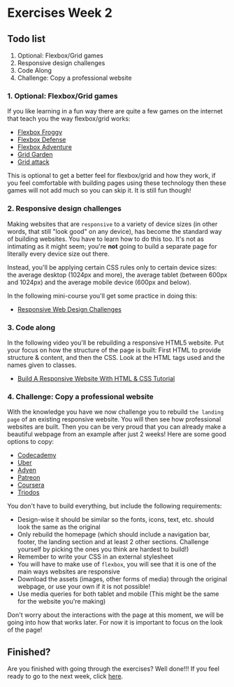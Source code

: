 # Exercises Week 2

## Todo list

1. Optional: Flexbox/Grid games
2. Responsive design challenges
3. Code Along
4. Challenge: Copy a professional website

### 1. Optional: Flexbox/Grid games

If you like learning in a fun way there are quite a few games on the internet that teach you the way flexbox/grid works:

- [Flexbox Froggy](https://flexboxfroggy.com/)
- [Flexbox Defense](http://www.flexboxdefense.com/)
- [Flexbox Adventure](https://codingfantasy.com/games/flexboxadventure)
- [Grid Garden](https://cssgridgarden.com/)
- [Grid attack](https://codingfantasy.com/games/css-grid-attack)

This is optional to get a better feel for flexbox/grid and how they work, if you feel comfortable with building pages using these technology then these games will not add much so you can skip it. It is still fun though!

### 2. Responsive design challenges

Making websites that are `responsive` to a variety of device sizes (in other words, that still "look good" on any device), has become the standard way of building websites. You have to learn how to do this too. It's not as intimating as it might seem; you're **not** going to build a separate page for literally every device size out there.

Instead, you'll be applying certain CSS rules only to certain device sizes: the average desktop (1024px and more), the average tablet (between 600px and 1024px) and the average mobile device (600px and below).

In the following mini-course you'll get some practice in doing this:

- [Responsive Web Design Challenges](https://learn.freecodecamp.org/responsive-web-design/responsive-web-design-principles/)

### 3. Code along

In the following video you'll be rebuilding a responsive HTML5 website. Put your focus on how the structure of the page is built: First HTML to provide structure & content, and then the CSS. Look at the HTML tags used and the names given to classes.

- [Build A Responsive Website With HTML & CSS Tutorial](https://www.youtube.com/watch?v=ZeDP-rzOnAA)

### 4. Challenge: Copy a professional website

With the knowledge you have we now challenge you to rebuild `the landing page` of an existing responsive website. You will then see how professional websites are built. Then you can be very proud that you can already make a beautiful webpage from an example after just 2 weeks! Here are some good options to copy:

- [Codecademy](https://www.codecademy.com/)
- [Uber](https://www.uber.com/nl/en/)
- [Adyen](https://www.adyen.com/)
- [Patreon](https://www.patreon.com/)
- [Coursera](https://www.coursera.org/)
- [Triodos](https://www.triodos.nl/)

You don't have to build everything, but include the following requirements:

- Design-wise it should be similar so the fonts, icons, text, etc. should look the same as the original
- Only rebuild the homepage (which should include a navigation bar, footer, the landing section and at least 2 other sections. Challenge yourself by picking the ones you think are hardest to build!)
- Remember to write your CSS in an external stylesheet
- You will have to make use of `flexbox`, you will see that it is one of the main ways websites are responsive
- Download the assets (images, other forms of media) through the original webpage, or use your own if it is not possible!
- Use media queries for both tablet and mobile (This might be the same for the website you're making)

Don't worry about the interactions with the page at this moment, we will be going into how that works later. For now it is important to focus on the look of the page!

## Finished?

Are you finished with going through the exercises? Well done!!! If you feel ready to go to the next week, click [here](../Week3/README.md).
